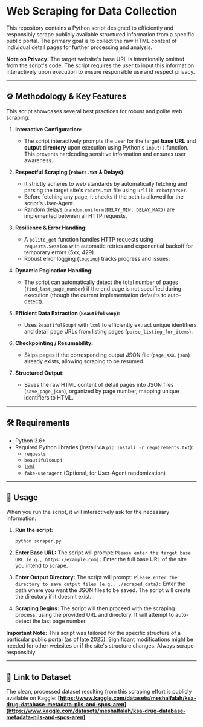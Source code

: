 # Web Scraping for Data Collection

This repository contains a Python script designed to efficiently and responsibly scrape publicly available structured information from a specific public portal. The primary goal is to collect the raw HTML content of individual detail pages for further processing and analysis.

**Note on Privacy:** The target website's base URL is intentionally omitted from the script's code. The script requires the user to input this information interactively upon execution to ensure responsible use and respect privacy.


---

## ⚙️ Methodology & Key Features

This script showcases several best practices for robust and polite web scraping:

1.  **Interactive Configuration:**
    * The script interactively prompts the user for the target **base URL** and **output directory** upon execution using Python's `input()` function. This prevents hardcoding sensitive information and ensures user awareness.

2.  **Respectful Scraping (`robots.txt` & Delays):**
    * It strictly adheres to web standards by automatically fetching and parsing the target site's `robots.txt` file using `urllib.robotparser`.
    * Before fetching any page, it checks if the path is allowed for the script's User-Agent.
    * Random delays (`random.uniform(DELAY_MIN, DELAY_MAX)`) are implemented between all HTTP requests.

3.  **Resilience & Error Handling:**
    * A `polite_get` function handles HTTP requests using `requests.Session` with automatic retries and exponential backoff for temporary errors (5xx, 429).
    * Robust error logging (`logging`) tracks progress and issues.

4.  **Dynamic Pagination Handling:**
    * The script can automatically detect the total number of pages (`find_last_page_number`) if the end page is not specified during execution (though the current implementation defaults to auto-detect).

5.  **Efficient Data Extraction (`BeautifulSoup`):**
    * Uses `BeautifulSoup4` with `lxml` to efficiently extract unique identifiers and detail page URLs from listing pages (`parse_listing_for_items`).

6.  **Checkpointing / Resumability:**
    * Skips pages if the corresponding output JSON file (`page_XXX.json`) already exists, allowing scraping to be resumed.

7.  **Structured Output:**
    * Saves the raw HTML content of detail pages into JSON files (`save_page_json`), organized by page number, mapping unique identifiers to HTML.

---

## 🛠️ Requirements

* Python 3.6+
* Required Python libraries (install via `pip install -r requirements.txt`):
    * `requests`
    * `beautifulsoup4`
    * `lxml`
    * `fake-useragent` (Optional, for User-Agent randomization)

---

## 🚀 Usage

When you run the script, it will interactively ask for the necessary information:

1.  **Run the script:**
    ```bash
    python scraper.py
    ```

2.  **Enter Base URL:**
    The script will prompt:
    `Please enter the target base URL (e.g., https://example.com):`
    Enter the full base URL of the site you intend to scrape.

3.  **Enter Output Directory:**
    The script will prompt:
    `Please enter the directory to save output files (e.g., ./scraped_data):`
    Enter the path where you want the JSON files to be saved. The script will create the directory if it doesn't exist.

4.  **Scraping Begins:**
    The script will then proceed with the scraping process, using the provided URL and directory. It will attempt to auto-detect the last page number.

**Important Note:** This script was tailored for the specific structure of a particular public portal (as of late 2025). Significant modifications might be needed for other websites or if the site's structure changes. Always scrape responsibly.

---

## 🔗 Link to Dataset

The clean, processed dataset resulting from this scraping effort is publicly available on Kaggle:
**[https://www.kaggle.com/datasets/meshalfalah/ksa-drug-database-metadata-pils-and-spcs-aren](https://www.kaggle.com/datasets/meshalfalah/ksa-drug-database-metadata-pils-and-spcs-aren)**
